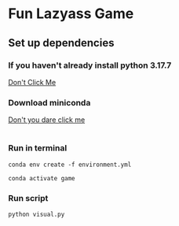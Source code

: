 # Fun Lazyass Game

## Set up dependencies
### If you haven't already install python 3.17.7
[Don't Click Me](https://example.com](https://www.python.org/downloads/))

### Download miniconda 
[Don't you dare click me](https://www.anaconda.com/download/success)

# 
### Run in terminal

```conda env create -f environment.yml```

```conda activate game```

### Run script 
```python visual.py```
